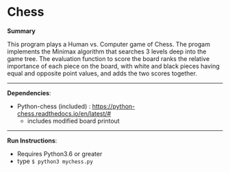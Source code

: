# Chess

<strong>Summary</strong>
<br>

This program plays a Human vs. Computer game of Chess. The progam implements the Minimax algorithm that searches 3 levels deep into the game tree. 
The evaluation function to score the board ranks the relative importance of each piece on the board,
with white and black pieces having equal and opposite point values, and adds the two scores together. 
***

<strong>Dependencies</strong>:
* Python-chess (included) : https://python-chess.readthedocs.io/en/latest/#
  * includes modified board printout 
***
<strong>Run Instructions</strong>:
- Requires Python3.6 or greater
- type `$ python3 mychess.py`
